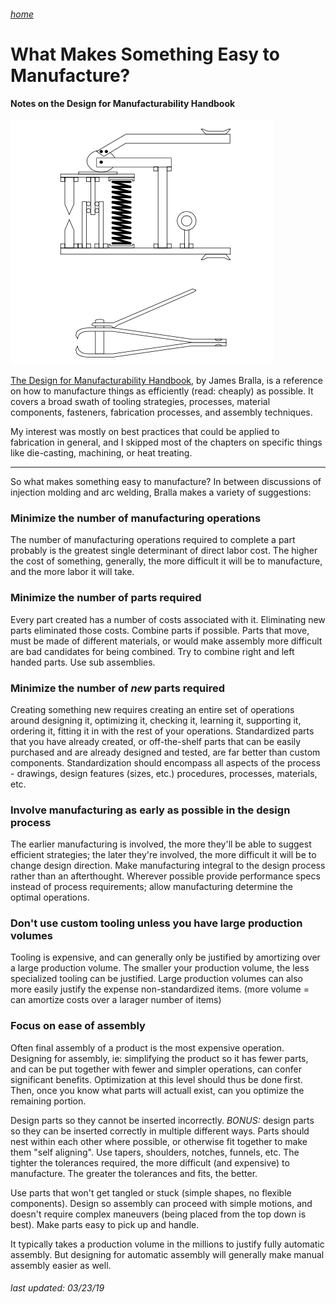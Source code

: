 ###### [home](/index.html)

# What Makes Something Easy to Manufacture?

#### Notes on the Design for Manufacturability Handbook

![nailclipper](nailclipper.png)

[The Design for Manufacturability Handbook](https://www.amazon.com/Design-Manufacturability-Handbook-James-Bralla/dp/007007139X), by James Bralla, is a reference on how to manufacture things as efficiently (read: cheaply) as possible. It covers a broad swath of tooling strategies, processes, material components, fasteners, fabrication processes, and assembly techniques.

My interest was mostly on best practices that could be applied to fabrication in general, and I skipped most of the chapters on specific things like die-casting, machining, or heat treating.

---

So what makes something easy to manufacture? In between discussions of injection molding and arc welding, Bralla makes a variety of suggestions:

### Minimize the number of manufacturing operations

The number of manufacturing operations required to complete a part probably is the greatest single determinant of direct labor cost. The higher the cost of something, generally, the more difficult it will be to manufacture, and the more labor it will take.

### Minimize the number of parts required
 
Every part created has a number of costs associated with it. Eliminating new parts eliminated those costs. Combine parts if possible. Parts that move, must be made of different materials, or would make assembly more difficult are bad candidates for being combined. Try to combine right and left handed parts. Use sub assemblies.

### Minimize the number of *new* parts required

Creating something new requires creating an entire set of operations around designing it, optimizing it, checking it, learning it, supporting it, ordering it, fitting it in with the rest of your operations. Standardized parts that you have already created, or off-the-shelf parts that can be easily purchased and are already designed and tested, are far better than custom components. Standardization should encompass all aspects of the process - drawings, design features (sizes, etc.) procedures, processes, materials, etc.

### Involve manufacturing as early as possible in the design process

The earlier manufacturing is involved, the more they'll be able to suggest efficient strategies; the later they're involved, the more difficult it will be to change design direction. Make manufacturing integral to the design process rather than an afterthought. Wherever possible provide performance specs instead of process requirements; allow manufacturing determine the optimal operations.

### Don't use custom tooling unless you have large production volumes

Tooling is expensive, and can generally only be justified by amortizing over a large production volume. The smaller your production volume, the less specialized tooling can be justified. Large production volumes can also more easily justify the expense non-standardized items. (more volume = can amortize costs over a larager number of items)

### Focus on ease of assembly

Often final assembly of a product is the most expensive operation. Designing for assembly, ie: simplifying the product so it has fewer parts, and can be put together with fewer and simpler operations, can confer significant benefits. Optimization at this level should thus be done first. Then, once you know what parts will actuall exist, can you optimize the remaining portion.

Design parts so they cannot be inserted incorrectly. *BONUS:* design parts so they can be inserted correctly in multiple different ways. Parts should nest within each other where possible, or otherwise fit together to make them "self aligning". Use tapers, shoulders, notches, funnels, etc. The tighter the tolerances required, the more difficult (and expensive) to manufacture. The greater the tolerances and fits, the better.

Use parts that won't get tangled or stuck (simple shapes, no flexible components). Design so assembly can proceed with simple motions, and doesn't require complex maneuvers (being placed from the top down is best). Make parts easy to pick up and handle.

It typically takes a production volume in the millions to justify fully automatic assembly. But designing for automatic assembly will generally make manual assembly easier as well.

###### *last updated: 03/23/19*